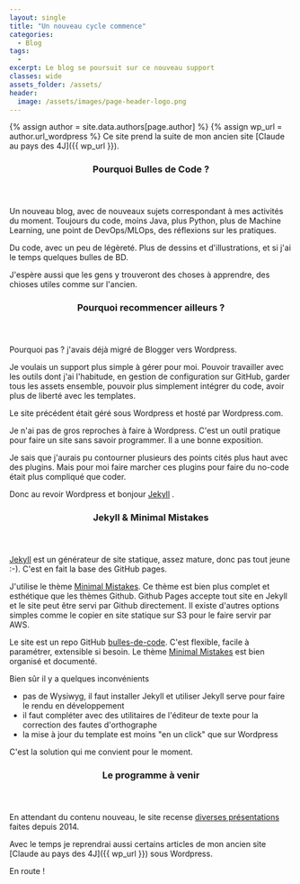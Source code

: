 ```yaml
---
layout: single
title: "Un nouveau cycle commence"
categories:
  - Blog
tags:
  -
excerpt: Le blog se poursuit sur ce nouveau support
classes: wide
assets_folder: /assets/
header:
  image: /assets/images/page-header-logo.png
---
```


{% assign author = site.data.authors[page.author] %}
{% assign wp_url = author.url_wordpress %}
Ce site prend la suite de mon ancien site [Claude au pays des 4J]({{ wp_url }}).

<header>
<h3>Pourquoi Bulles de Code ?</h3>
</header>

Un nouveau blog, avec de nouveaux sujets correspondant à mes activités du moment. Toujours du code, moins Java, plus Python, plus de Machine Learning, une point de DevOps/MLOps, des réflexions sur les pratiques.

Du code, avec un peu de légèreté. Plus de dessins et d'illustrations, et si j'ai le temps quelques bulles de BD.

J'espère aussi que les gens y trouveront des choses à apprendre, des chioses utiles comme sur l'ancien.

<header>
<h3>Pourquoi recommencer ailleurs ?</h3>
</header>

Pourquoi pas ? j'avais déjà migré de Blogger vers Wordpress.

Je voulais un support plus simple à gérer pour moi. Pouvoir travailler avec les outils dont j'ai l'habitude, en gestion de configuration sur GitHub, garder tous les assets ensemble, pouvoir plus simplement intégrer du code, avoir plus de liberté avec les templates.

Le site précédent était géré sous Wordpress et hosté par Wordpress.com.

Je n'ai pas de gros reproches à faire à Wordpress. C'est un outil pratique pour faire un site sans savoir programmer. Il a une bonne exposition.

Je sais que j'aurais pu contourner plusieurs des points cités plus haut avec des plugins. Mais pour moi faire marcher ces plugins pour faire du no-code était plus compliqué que coder.

Donc au revoir Wordpress et bonjour [Jekyll](https://jekyllrb.com/) .

<header>
<h3>Jekyll & Minimal Mistakes</h3>
</header>

[Jekyll](https://jekyllrb.com/) est un générateur de site statique, assez mature, donc pas tout jeune :-). C'est en fait la base des GitHub pages.   

J'utilise le thème [Minimal Mistakes](https://mmistakes.github.io/minimal-mistake). Ce thème est bien plus complet et esthétique que les thèmes Github. Github Pages accepte tout site en Jekyll et le site peut être servi par Github directement. Il existe d'autres options simples comme le copier en site statique sur S3 pour le faire servir par AWS.

Le site est un repo GitHub [bulles-de-code](https://github.com/cfalguiere/bulles-de-code). C'est flexible, facile à paramétrer, extensible si besoin. Le thème [Minimal Mistakes](https://mmistakes.github.io/minimal-mistake) est bien organisé et documenté.

Bien sûr il y a quelques inconvénients
- pas de Wysiwyg, il faut installer Jekyll et utiliser Jekyll serve pour faire le rendu en développement
- il faut compléter avec des utilitaires de l'éditeur de texte pour la correction des fautes d'orthographe
- la mise à jour du template est moins "en un click" que sur Wordpress

C'est la solution qui me convient pour le moment.

<header>
<h3>Le programme à venir</h3>
</header>

En attendant du contenu nouveau, le site recense [diverses présentations](presentations/) faites depuis 2014.

Avec le temps je reprendrai aussi certains articles de mon ancien site [Claude au pays des 4J]({{ wp_url }}) sous Wordpress.

En route !
